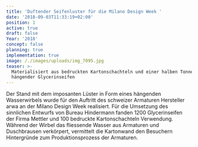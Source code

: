 ```yaml
---
title: 'Duftender Seifenluster für die Milano Design Week '
date: '2018-09-03T11:33:19+02:00'
position: 1
active: true
draft: false
Year: '2018'
concept: false
planning: true
implementation: true
image: /./images/uploads/img_7095.jpg
teaser: >-
  Materialisiert aus bedruckten Kartonschachteln und einer halben Tonne
  hängender Glycerinseifen
---
```

Der Stand mit dem imposanten Lüster in Form eines hängenden Wasserwirbels wurde für den Auftritt des schweizer Armaturen Hersteller arwa an der Milano Design Week realisiert. Für die Umsetzung des sinnlichen Entwurfs von Bureau Hindermann fanden 1200 Glycerinseifen der Firma Mettler und 100 bedruckte Kartonschachteln Verwendung. Während der Wirbel das fliessende Wasser aus Armaturen und Duschbrausen verkörpert, vermittelt die Kartonwand den Besuchern Hintergründe zum Produktionsprozess der Armaturen.

